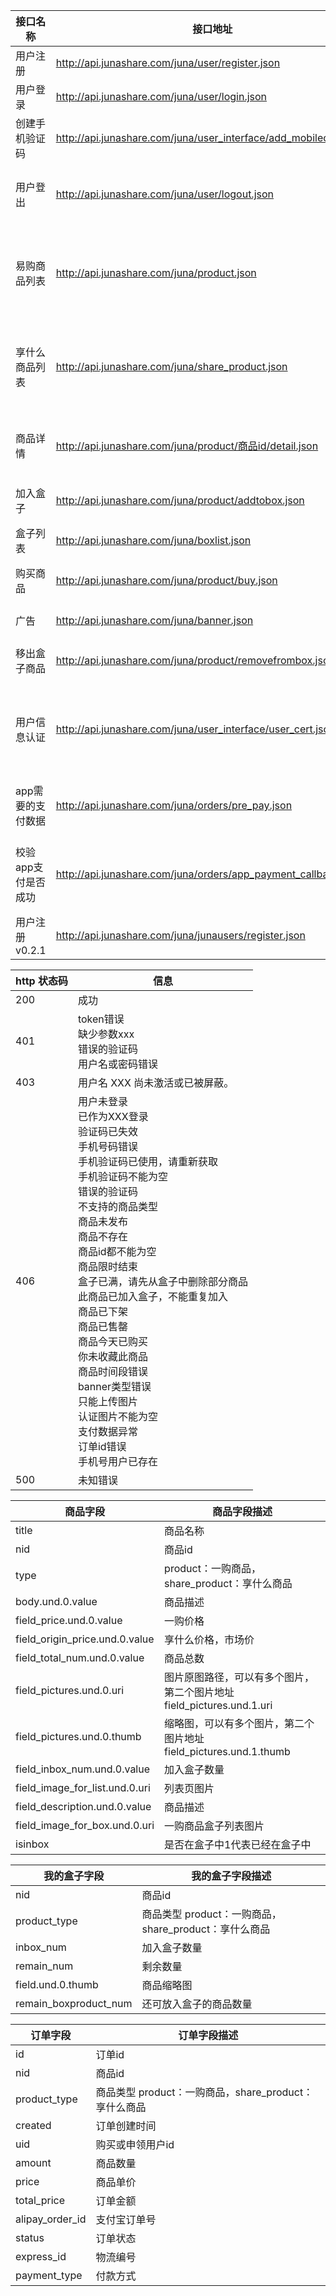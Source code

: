 | 接口名称        | 接口地址           | 接口参数  |接口方式|header|status code|
| ------------- |-------------| -----|----|----|-----|
| 用户注册      | http://api.junashare.com/juna/user/register.json | name:手机号必填，pass：密码必填，code：手机验证码必填 |post|X-CSRF-Token:XXX，token的值来自于 http://api.junashare.com/services/session/token|401,406,200|
| 用户登录      |http://api.junashare.com/juna/user/login.json      |name:手机号必填，pass:密码必填 |post|X-CSRF-Token:XXX，token的值来自于 http://api.junashare.com/services/session/token|401,403,406,200|
| 创建手机验证码 | http://api.junashare.com/juna/user_interface/add_mobilecode.json |name：手机号必填|post|X-CSRF-Token:XXX，token的值来自于 http://api.junashare.com/services/session/token|401,406,200|
| 用户登出      | http://api.junashare.com/juna/user/logout.json | 无 |post|X-CSRF-Token:XXX，token的值来自于 http://api.junashare.com/services/session/token，cookie:sessioname=sessionvalue,sessioname和sessionvalue都来自于login接口的返回值|401，406,200|
| 易购商品列表      | http://api.junashare.com/juna/product.json | page:页码 ,time：时间段，有效值为0,1,2,3,4|get|X-CSRF-Token:XXX，token的值来自于 http://api.junashare.com/services/session/token|406,200，返回数据中data为产品信息，timeperiod为时间段信息，selected为1为选中的时间段|
| 享什么商品列表      | http://api.junashare.com/juna/share_product.json | page:页码必填,time：时间段非必填，有效值为0,1,2,3,4|get|X-CSRF-Token:XXX，token的值来自于 http://api.junashare.com/services/session/token|406，200，返回数据中data为产品信息，timeperiod为时间段信息，selected为1为选中的时间段|
| 商品详情      | http://api.junashare.com/juna/product/商品id/detail.json | 无 |get|X-CSRF-Token:XXX，token的值来自于 http://api.junashare.com/services/session/token|406,200，返回数据中product为商品信息，seller为商家信息|
| 加入盒子      | http://api.junashare.com/juna/product/addtobox.json | nid：商品id必填 services_token:XXX必填，token的值来自于 http://api.junashare.com/services/session/token|post|cookie:sessioname=sessionvalue,sessioname和sessionvalue都来自于login接口的返回值|403,406,200|
| 盒子列表      | http://api.junashare.com/juna/boxlist.json | services_token:XXX必填，token的值来自于 http://api.junashare.com/services/session/token |get|cookie:sessioname=sessionvalue,sessioname和sessionvalue都来自于login接口的返回值|403,,200|
| 购买商品      | http://api.junashare.com/juna/product/buy.json | nid：商品id必填 ,services_token:XXX必填，token的值来自于 http://api.junashare.com/services/session/token|post|cookie:sessioname=sessionvalue,sessioname和sessionvalue都来自于login接口的返回值|403,406,200|
| 广告      | http://api.junashare.com/juna/banner.json |btype:banner类型必填，1为享什么的banner，2为易购的banner|get|X-CSRF-Token:XXX，token的值来自于 http://api.junashare.com/services/session/token|406,200|
| 移出盒子商品      | http://api.junashare.com/juna/product/removefrombox.json | nid：商品id必填 ,services_token:XXX必填，token的值来自于 http://api.junashare.com/services/session/token|post|cookie:sessioname=sessionvalue,sessioname和sessionvalue都来自于login接口的返回值|403,406,200|
| 用户信息认证      | http://api.junashare.com/juna/user_interface/user_cert.json | username：姓名必填 ,companyname:公司名称必填，companyaddress:公司地址必填，cert:图片file的名字必填，certtype:认证类型必填，有效值为1名片，2工牌，3在职证明，services_token:XXX必填，token的值来自于 http://api.junashare.com/services/session/token|post|cookie:sessioname=sessionvalue,sessioname和sessionvalue都来自于login接口的返回值,Content-Type:multipart/form-data|403,406,500,200|
| app需要的支付数据      | http://api.junashare.com/juna/orders/pre_pay.json | orderid必填:订单id ,payment_type必填:支付类型，1为支付宝，2为微信认，services_token:XXX必填，token的值来自于 http://api.junashare.com/services/session/token|post|cookie:sessioname=sessionvalue,sessioname和sessionvalue都来自于login接口的返回值,Content-Type:multipart/form-data|406,500,200|
| 校验app支付是否成功      | http://api.junashare.com/juna/orders/app_payment_callback.json | 支付宝返回的数据|post|cookie:sessioname=sessionvalue,sessioname和sessionvalue都来自于login接口的返回值,Content-Type:application/json,X-CSRF-Token:XXX，token的值来自于 http://api.junashare.com/services/session/token|406,200|
| 用户注册 v0.2.1     | http://api.junashare.com/juna/junausers/register.json | name:手机号必填，pass：密码必填，code：手机验证码必填 |post|X-CSRF-Token:XXX，token的值来自于 http://api.junashare.com/services/session/token|401,406,200|


|http 状态码|信息|
|----------|---|
|200|成功|
|401|token错误<br/>缺少参数xxx<br/>错误的验证码<br/>用户名或密码错误|
|403|用户名 XXX 尚未激活或已被屏蔽。|用户未登录
|406|用户未登录<br/>已作为XXX登录<br/>验证码已失效<br/>手机号码错误<br/>手机验证码已使用，请重新获取<br/>手机验证码不能为空<br/>错误的验证码<br/>不支持的商品类型<br/>商品未发布<br/>商品不存在<br/>商品id都不能为空<br/>商品限时结束<br/>盒子已满，请先从盒子中删除部分商品<br/>此商品已加入盒子，不能重复加入<br/>商品已下架<br/>商品已售罄<br/>商品今天已购买<br/>你未收藏此商品<br/>商品时间段错误<br/>banner类型错误<br/>只能上传图片<br/>认证图片不能为空<br/>支付数据异常<br/>订单id错误<br/>手机号用户已存在|
|500|未知错误|

|商品字段|商品字段描述|
|------|-----|
|title|商品名称|
|nid|商品id|
|type|product：一购商品，share_product：享什么商品|
|body.und.0.value|商品描述|
|field_price.und.0.value|一购价格|
|field_origin_price.und.0.value|享什么价格，市场价|
|field_total_num.und.0.value|商品总数|
|field_pictures.und.0.uri|图片原图路径，可以有多个图片，第二个图片地址field_pictures.und.1.uri|
|field_pictures.und.0.thumb|缩略图，可以有多个图片，第二个图片地址field_pictures.und.1.thumb|
|field_inbox_num.und.0.value|加入盒子数量|
|field_image_for_list.und.0.uri|列表页图片|
|field_description.und.0.value|商品描述|
|field_image_for_box.und.0.uri|一购商品盒子列表图片|
|isinbox|是否在盒子中1代表已经在盒子中|

|我的盒子字段|我的盒子字段描述|
|---|---|
|nid|商品id|
|product_type|商品类型  product：一购商品，share_product：享什么商品|
|inbox_num|加入盒子数量|
|remain_num|剩余数量|
|field.und.0.thumb|商品缩略图|
|remain_boxproduct_num|还可放入盒子的商品数量|

|订单字段|订单字段描述|
|---|---|
|id|订单id|
|nid|商品id|
|product_type|商品类型  product：一购商品，share_product：享什么商品|
|created|订单创建时间|
|uid|购买或申领用户id|
|amount|商品数量|
|price|商品单价|
|total_price|订单金额|
|alipay_order_id|支付宝订单号|
|status|订单状态|
|express_id|物流编号|
|payment_type|付款方式|
